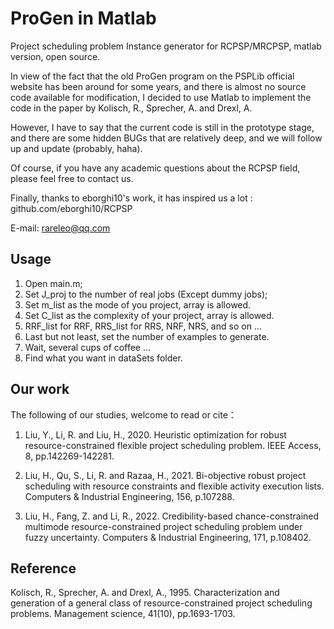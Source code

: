 # ProGen in Matlab

Project scheduling problem Instance generator for RCPSP/MRCPSP, matlab version, open source.

In view of the fact that the old ProGen program on the PSPLib official website has been around for some years, and there is almost no source code available for modification, I decided to use Matlab to implement the code in the paper by Kolisch, R., Sprecher, A. and Drexl, A.

However, I have to say that the current code is still in the prototype stage, and there are some hidden BUGs that are relatively deep, and we will follow up and update (probably, haha).

Of course, if you have any academic questions about the RCPSP field, please feel free to contact us.

Finally, thanks to eborghi10's work, it has inspired us a lot : github.com/eborghi10/RCPSP

E-mail: rareleo@qq.com

## Usage

1. Open main.m;
2. Set J_proj to the number of real jobs (Except dummy jobs);
3. Set m_list as the mode of you project, array is allowed.
4. Set C_list as the complexity of your project, array is allowed.
5. RRF_list for RRF, RRS_list for RRS, NRF, NRS, and so on ...
6. Last but not least, set the number of examples to generate.
7. Wait, several cups of coffee ...
8. Find what you want in dataSets folder.

## Our work

The following of our studies, welcome to read or cite：

1. Liu, Y., Li, R. and Liu, H., 2020. Heuristic optimization for robust resource-constrained flexible project scheduling problem. IEEE Access, 8, pp.142269-142281.

2. Liu, H., Qu, S., Li, R. and Razaa, H., 2021. Bi-objective robust project scheduling with resource constraints and flexible activity execution lists. Computers & Industrial Engineering, 156, p.107288.

3. Liu, H., Fang, Z. and Li, R., 2022. Credibility-based chance-constrained multimode resource-constrained project scheduling problem under fuzzy uncertainty. Computers & Industrial Engineering, 171, p.108402.

## Reference

Kolisch, R., Sprecher, A. and Drexl, A., 1995. Characterization and generation of a general class of resource-constrained project scheduling problems. Management science, 41(10), pp.1693-1703.
